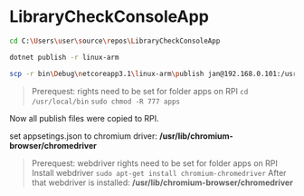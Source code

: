# LibraryCheckConsoleApp
```sh
cd C:\Users\user\source\repos\LibraryCheckConsoleApp
```
```sh
dotnet publish -r linux-arm
```
```sh
scp -r bin\Debug\netcoreapp3.1\linux-arm\publish jan@192.168.0.101:/usr/local/bin/apps/LibraryCheckConsoleApp
```

>Prerequest:
>rights need to be set for folder apps on RPI 
> `cd /usr/local/bin`
> `sudo chmod -R 777 apps`

Now all publish files were copied to RPI.

set appsetings.json to chromium driver: **/usr/lib/chromium-browser/chromedriver**

>Prerequest: webdriver
>rights need to be set for folder apps on RPI 
> Install webdriver `sudo apt-get install chromium-chromedriver`
> After that webdriver is installed: **/usr/lib/chromium-browser/chromedriver**
